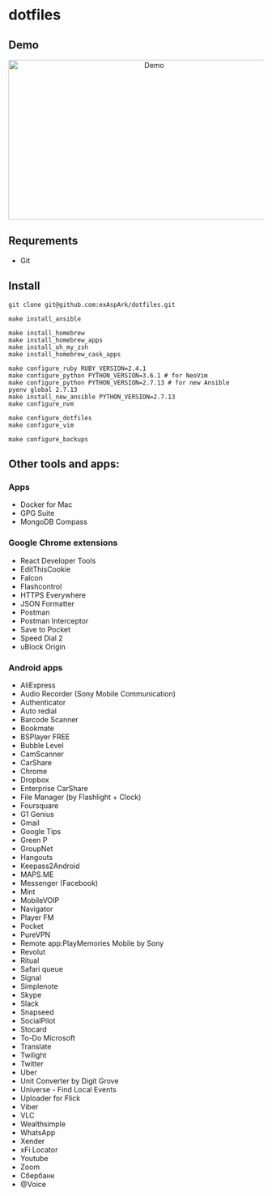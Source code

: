 # dotfiles

## Demo

<a href="https://www.youtube.com/watch?v=XqWLLvihz4Q" align="center"><img src="./img/thumbnail.png" alt="Demo" height="316px" width="560px" ></a>

## Requrements

* Git

## Install

```
git clone git@github.com:exAspArk/dotfiles.git

make install_ansible

make install_homebrew
make install_homebrew_apps
make install_oh_my_zsh
make install_homebrew_cask_apps

make configure_ruby RUBY_VERSION=2.4.1
make configure_python PYTHON_VERSION=3.6.1 # for NeoVim
make configure_python PYTHON_VERSION=2.7.13 # for new Ansible
pyenv global 2.7.13
make install_new_ansible PYTHON_VERSION=2.7.13
make configure_nvm

make configure_dotfiles
make configure_vim

make configure_backups
```

## Other tools and apps:

### Apps

* Docker for Mac
* GPG Suite
* MongoDB Compass

### Google Chrome extensions

* React Developer Tools
* EditThisCookie
* Falcon
* Flashcontrol
* HTTPS Everywhere
* JSON Formatter
* Postman
* Postman Interceptor
* Save to Pocket
* Speed Dial 2
* uBlock Origin

### Android apps

* AliExpress
* Audio Recorder (Sony Mobile Communication)
* Authenticator
* Auto redial
* Barcode Scanner
* Bookmate
* BSPlayer FREE
* Bubble Level
* CamScanner
* CarShare
* Chrome
* Dropbox
* Enterprise CarShare
* File Manager (by Flashlight + Clock)
* Foursquare
* G1 Genius
* Gmail
* Google Tips
* Green P
* GroupNet
* Hangouts
* Keepass2Android
* MAPS.ME
* Messenger (Facebook)
* Mint
* MobileVOIP
* Navigator
* Player FM
* Pocket
* PureVPN
* Remote app:PlayMemories Mobile by Sony
* Revolut
* Ritual
* Safari queue
* Signal
* Simplenote
* Skype
* Slack
* Snapseed
* SocialPilot
* Stocard
* To-Do Microsoft
* Translate
* Twilight
* Twitter
* Uber
* Unit Converter by Digit Grove
* Universe - Find Local Events
* Uploader for Flick
* Viber
* VLC
* Wealthsimple
* WhatsApp
* Xender
* xFi Locator
* Youtube
* Zoom
* Сбербанк
* @Voice
